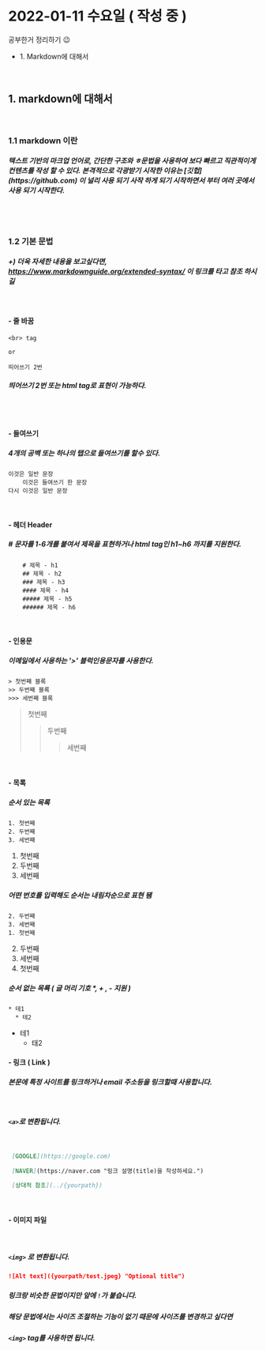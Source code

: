 # 2022-01-11 수요일 ( 작성 중 )


공부한거 정리하기 😉 <br>
<ul>
    <li>1. Markdown에 대해서</li>
</ul><br>    


<h2> 1. markdown에 대해서 </h2><br>
<h3> 1.1 markdown 이란 </h3>
<h5>
텍스트 기반의 마크업 언어로, 간단한 구조와 ㅎ문법을 사용하여 보다 빠르고 직관적이게 컨텐츠를 작성 할 수 있다. 본격적으로 각광받기 시작한 이유는 [깃헙](https://github.com) 이 널리 사용 되기 사작 하게 되기 시작하면서 부터 여러 곳에서 사용 되기 시작한다. </h5>
<br><br>

<h3>1.2 기본 문법</h2>

##### +) 더욱 자세한 내용을 보고싶다면, https://www.markdownguide.org/extended-syntax/ 이 링크를 타고 참조 하시길 <br>
<br>

<h4>- 줄 바꿈</h4>

```text
<br> tag 

or 

띄어쓰기 2번
```


<h5>띄어쓰기 2번 또는 html tag로 표현이 가능하다.</h5> <br><br>

<h4>- 들여쓰기<h4>
<h5>4개의 공백 또는 하나의 탭으로 들여쓰기를 할수 있다.</h5>

```test
이것은 일반 문장 
    이것은 들여쓰기 한 문장
다시 이것은 일반 문장
```
<br>

<h4>- 헤더 Header </h4>
<h5> # 문자를 1-6개를 붙여서 제목을 표현하거나 html tag인 h1~h6 까지를 지원한다. </h5>

```text
    # 제목 - h1
    ## 제목 - h2
    ### 제목 - h3
    #### 제목 - h4
    ##### 제목 - h5
    ###### 제목 - h6
```

<br>

#### - 인용문
##### 이메일에서 사용하는 '>' 블럭인용문자를 사용한다. 
```
> 첫번째 블록
>> 두번째 블록
>>> 세번째 블록
```

> 첫번째
>> 두번째
>>> 세번째

<br>

#### - 목록 

##### 순서 있는 목록 

```
1. 첫번째
2. 두번째
3. 세번째
```


1. 첫번째
2. 두번째
3. 세번째

##### 어떤 번호를 입력해도 순서는 내림차순으로 표현 됌

```
2. 두번째
3. 세번째
1. 첫번째
```

2. 두번째
3. 세번째
1. 첫번째


##### 순서 없는 목룍 ( 글 머리 기호  *, + , - 지원 )

```
* 테1
  * 테2
```

* 테1
  * 태2

#### - 링크 ( Link )
##### 본문에 특정 사이트를 링크하거나 email 주소등을 링크할때 사용합니다. <br>
<br>

##### `<a>`로 변환됩니다.
<br>

```md
 [GOOGLE](https://google.com)
    
 [NAVER](https://naver.com "링크 설명(title)을 작성하세요.")

 [상대적 참조](../{yourpath})
```

<br>

#### - 이미지 파일

<br>

##### `<img>` 로 변환됩니다.

```md
![Alt text]({yourpath/test.jpeg} "Optional title")
```

##### 링크랑 비슷한 문법이지만 앞에 `!`가 붙습니다. 
##### 해당 문법에서는 사이즈 조절하는 기능이 없기 때문에 사이즈를 변경하고 싶다면 
##### `<img>` tag를 사용하면 됩니다. 

<br>


